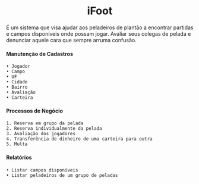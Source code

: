 
<h1 align="center">
    iFoot
</h1>

É um sistema que visa ajudar aos peladeiros de plantão a encontrar partidas e campos disponíveis onde possam jogar. Avaliar seus colegas de pelada e denunciar aquele cara que sempre arruma confusão.

#### Manutenção de Cadastros
```
• Jogador
• Campo
• UF
• Cidade
• Bairro
• Avaliação
• Carteira
```

#### Processos de Negócio
```
1. Reserva em grupo da pelada
2. Reserva individualmente da pelada
3. Avaliação dos jogadores
4. Transferência de dinheiro de uma carteira para outra
5. Multa
```

#### Relatórios
```
• Listar campos disponíveis
• Listar peladeiros de um grupo de peladas
```
